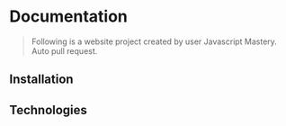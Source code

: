 # Documentation
 > Following is a website project created by user Javascript Mastery. Auto pull request.

## Installation



## Technologies
